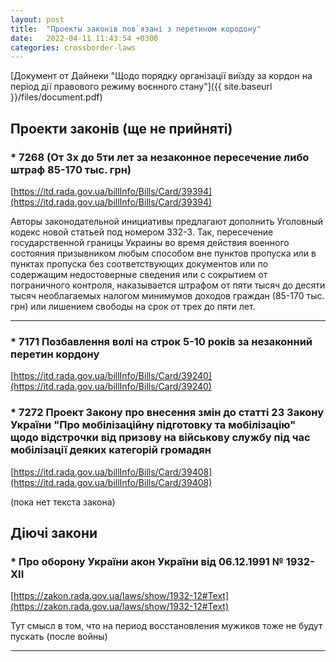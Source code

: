 ```yaml
---
layout: post
title:  "Проекты законів пов`язані з перетином кородону"
date:   2022-04-11 11:43:54 +0300
categories: crossborder-laws
---
```

[Документ от Дайнеки "Щодо порядку організації виїзду за кордон на період дії правового режиму воєнного стану"]({{ site.baseurl }}/files/document.pdf)

## Проекти законів (ще не прийняті)

### * 7268 (От 3х до 5ти лет за незаконное пересечение либо штраф 85-170 тыс. грн)
[https://itd.rada.gov.ua/billInfo/Bills/Card/39394](https://itd.rada.gov.ua/billInfo/Bills/Card/39394)

Авторы законодательной инициативы предлагают дополнить Уголовный кодекс новой статьей под номером 332-3. Так, пересечение государственной границы Украины во время действия военного состояния призывником любым способом вне пунктов пропуска или в пунктах пропуска без соответствующих документов или по содержащим недостоверные сведения или с сокрытием от пограничного контроля, наказывается штрафом от пяти тысяч до десяти тысяч необлагаемых налогом минимумов доходов граждан (85-170 тыс. грн) или лишением свободы на срок от трех до пяти лет.

---

### * 7171 Позбавлення волі на строк 5-10 років за незаконний перетин кордону 

[https://itd.rada.gov.ua/billInfo/Bills/Card/39240](https://itd.rada.gov.ua/billInfo/Bills/Card/39240)


### * 7272 Проект Закону про внесення змін до статті 23 Закону України "Про мобілізаційну підготовку та мобілізацію" щодо відстрочки від призову на військову службу під час мобілізації деяких категорій громадян

[https://itd.rada.gov.ua/billInfo/Bills/Card/39408](https://itd.rada.gov.ua/billInfo/Bills/Card/39408)

(пока нет текста закона)

## Діючі закони

### * Про оборону України акон України від 06.12.1991 № 1932-XII

[https://zakon.rada.gov.ua/laws/show/1932-12#Text](https://zakon.rada.gov.ua/laws/show/1932-12#Text)

Тут смысл в том, что на период восстановления мужиков тоже не будут пускать (после войны)

---


